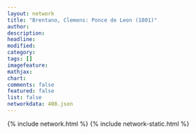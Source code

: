 ```yaml
---
layout: network
title: "Brentano, Clemens: Ponce de Leon (1801)"
author:
description:
headline:
modified:
category:
tags: []
imagefeature: 
mathjax: 
chart: 
comments: false
featured: false
list: false
networkdata: 408.json
---
```

{% include network.html %}
{% include network-static.html %}
